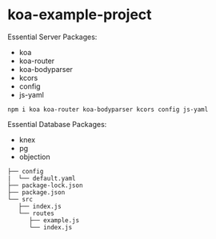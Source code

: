 # koa-example-project

Essential Server Packages:

- koa
- koa-router
- koa-bodyparser
- kcors
- config
- js-yaml

```bach
npm i koa koa-router koa-bodyparser kcors config js-yaml
```


Essential Database Packages:
- knex
- pg
- objection

```bach
├── config
|  └── default.yaml
├── package-lock.json
├── package.json
└── src
   ├── index.js
   └── routes
      ├── example.js
      └── index.js
```